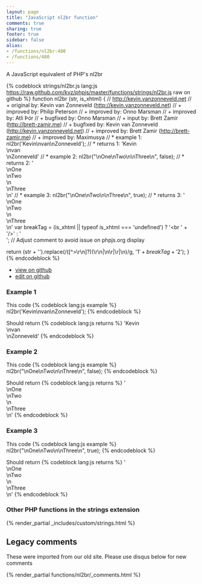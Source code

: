 ```yaml
---
layout: page
title: "JavaScript nl2br function"
comments: true
sharing: true
footer: true
sidebar: false
alias:
- /functions/nl2br:480
- /functions/480
---
```

<!-- Generated by Rakefile:build -->
A JavaScript equivalent of PHP's nl2br

{% codeblock strings/nl2br.js lang:js https://raw.github.com/kvz/phpjs/master/functions/strings/nl2br.js raw on github %}
function nl2br (str, is_xhtml) {
  // http://kevin.vanzonneveld.net
  // +   original by: Kevin van Zonneveld (http://kevin.vanzonneveld.net)
  // +   improved by: Philip Peterson
  // +   improved by: Onno Marsman
  // +   improved by: Atli Þór
  // +   bugfixed by: Onno Marsman
  // +      input by: Brett Zamir (http://brett-zamir.me)
  // +   bugfixed by: Kevin van Zonneveld (http://kevin.vanzonneveld.net)
  // +   improved by: Brett Zamir (http://brett-zamir.me)
  // +   improved by: Maximusya
  // *     example 1: nl2br('Kevin\nvan\nZonneveld');
  // *     returns 1: 'Kevin<br />\nvan<br />\nZonneveld'
  // *     example 2: nl2br("\nOne\nTwo\n\nThree\n", false);
  // *     returns 2: '<br>\nOne<br>\nTwo<br>\n<br>\nThree<br>\n'
  // *     example 3: nl2br("\nOne\nTwo\n\nThree\n", true);
  // *     returns 3: '<br />\nOne<br />\nTwo<br />\n<br />\nThree<br />\n'
  var breakTag = (is_xhtml || typeof is_xhtml === 'undefined') ? '<br ' + '/>' : '<br>'; // Adjust comment to avoid issue on phpjs.org display

  return (str + '').replace(/([^>\r\n]?)(\r\n|\n\r|\r|\n)/g, '$1' + breakTag + '$2');
}
{% endcodeblock %}

 - [view on github](https://github.com/kvz/phpjs/blob/master/functions/strings/nl2br.js)
 - [edit on github](https://github.com/kvz/phpjs/edit/master/functions/strings/nl2br.js)

### Example 1
This code
{% codeblock lang:js example %}
nl2br('Kevin\nvan\nZonneveld');
{% endcodeblock %}

Should return
{% codeblock lang:js returns %}
'Kevin<br />\nvan<br />\nZonneveld'
{% endcodeblock %}

### Example 2
This code
{% codeblock lang:js example %}
nl2br("\nOne\nTwo\n\nThree\n", false);
{% endcodeblock %}

Should return
{% codeblock lang:js returns %}
'<br>\nOne<br>\nTwo<br>\n<br>\nThree<br>\n'
{% endcodeblock %}

### Example 3
This code
{% codeblock lang:js example %}
nl2br("\nOne\nTwo\n\nThree\n", true);
{% endcodeblock %}

Should return
{% codeblock lang:js returns %}
'<br />\nOne<br />\nTwo<br />\n<br />\nThree<br />\n'
{% endcodeblock %}


### Other PHP functions in the strings extension
{% render_partial _includes/custom/strings.html %}
## Legacy comments
These were imported from our old site. Please use disqus below for new comments
<div style="overflow-y: scroll; max-height: 500px;">
{% render_partial functions/nl2br/_comments.html %}
</div>
